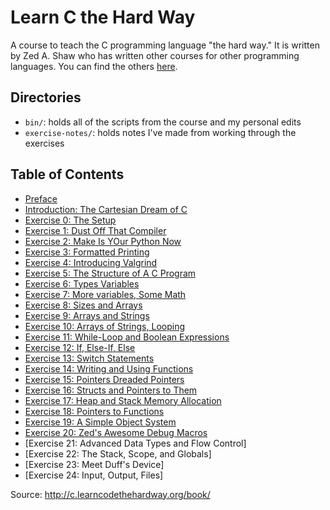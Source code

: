 # Learn C the Hard Way

A course to teach the C programming language "the hard way." It is written by
Zed A. Shaw who has written other courses for other programming languages. You
can find the others [here][learncode].

## Directories

- `bin/`: holds all of the scripts from the course and my personal edits
- `exercise-notes/`: holds notes I've made from working through the exercises

## Table of Contents

- [Preface][preface]
- [Introduction: The Cartesian Dream of C][intro]
- [Exercise 0: The Setup][ex0]
- [Exercise 1: Dust Off That Compiler][ex1]
- [Exercise 2: Make Is YOur Python Now][ex2]
- [Exercise 3: Formatted Printing][ex3]
- [Exercise 4: Introducing Valgrind][ex4]
- [Exercise 5: The Structure of A C Program][ex5]
- [Exercise 6: Types Variables][ex6]
- [Exercise 7: More variables, Some Math][ex7]
- [Exercise 8: Sizes and Arrays][ex8]
- [Exercise 9: Arrays and Strings][ex9]
- [Exercise 10: Arrays of Strings, Looping][ex10]
- [Exercise 11: While-Loop and Boolean Expressions][ex11]
- [Exercise 12: If, Else-If, Else][ex12]
- [Exercise 13: Switch Statements][ex13]
- [Exercise 14: Writing and Using Functions][ex14]
- [Exercise 15: Pointers Dreaded Pointers][ex15]
- [Exercise 16: Structs and Pointers to Them][ex16]
- [Exercise 17: Heap and Stack Memory Allocation][ex17]
- [Exercise 18: Pointers to Functions][ex18]
- [Exercise 19: A Simple Object System][ex19]
- [Exercise 20: Zed's Awesome Debug Macros][ex20]
- [Exercise 21: Advanced Data Types and Flow Control]
- [Exercise 22: The Stack, Scope, and Globals]
- [Exercise 23: Meet Duff's Device]
- [Exercise 24: Input, Output, Files]

Source: http://c.learncodethehardway.org/book/

[learncode]: http://www.learncodethehardway.org
[preface]: http://c.learncodethehardway.org/book/preface.html
[intro]: http://c.learncodethehardway.org/book/ex0.html
[ex0]: http://c.learncodethehardway.org/book/ex0.html
[ex1]: http://c.learncodethehardway.org/book/ex1.html
[ex2]: http://c.learncodethehardway.org/book/ex2.html
[ex3]: http://c.learncodethehardway.org/book/ex3.html
[ex4]: http://c.learncodethehardway.org/book/ex3.html
[ex5]: http://c.learncodethehardway.org/book/ex4.html
[ex6]: http://c.learncodethehardway.org/book/ex5.html
[ex7]: http://c.learncodethehardway.org/book/ex6.html
[ex8]: http://c.learncodethehardway.org/book/ex8.html
[ex9]: http://c.learncodethehardway.org/book/ex9.html
[ex10]: http://c.learncodethehardway.org/book/ex10.html
[ex11]: http://c.learncodethehardway.org/book/ex11.html
[ex12]: http://c.learncodethehardway.org/book/ex12.html
[ex13]: http://c.learncodethehardway.org/book/ex13.html
[ex14]: http://c.learncodethehardway.org/book/ex14.html
[ex15]: http://c.learncodethehardway.org/book/ex15.html
[ex16]: http://c.learncodethehardway.org/book/ex16.html
[ex17]: http://c.learncodethehardway.org/book/ex17.html
[ex18]: http://c.learncodethehardway.org/book/ex18.html
[ex19]: http://c.learncodethehardway.org/book/ex19.html
[ex20]: http://c.learncodethehardway.org/book/ex20.html
